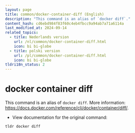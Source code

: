 ```yaml
---
layout: page
title: common/docker-container-diff (English)
description: "This command is an alias of `docker diff`."
content_hash: cd6ebd984f83f60c4eb4fbcc9a94ab7a71a6114a
last_modified_at: 2024-09-14
related_topics:
  - title: Nederlands version
    url: /nl/common/docker-container-diff.html
    icon: bi bi-globe
  - title: polski version
    url: /pl/common/docker-container-diff.html
    icon: bi bi-globe
tldri18n_status: 2
---
```

# docker container diff

This command is an alias of `docker diff`.
More information: <https://docs.docker.com/reference/cli/docker/container/diff/>.

- View documentation for the original command:

`tldr docker diff`

